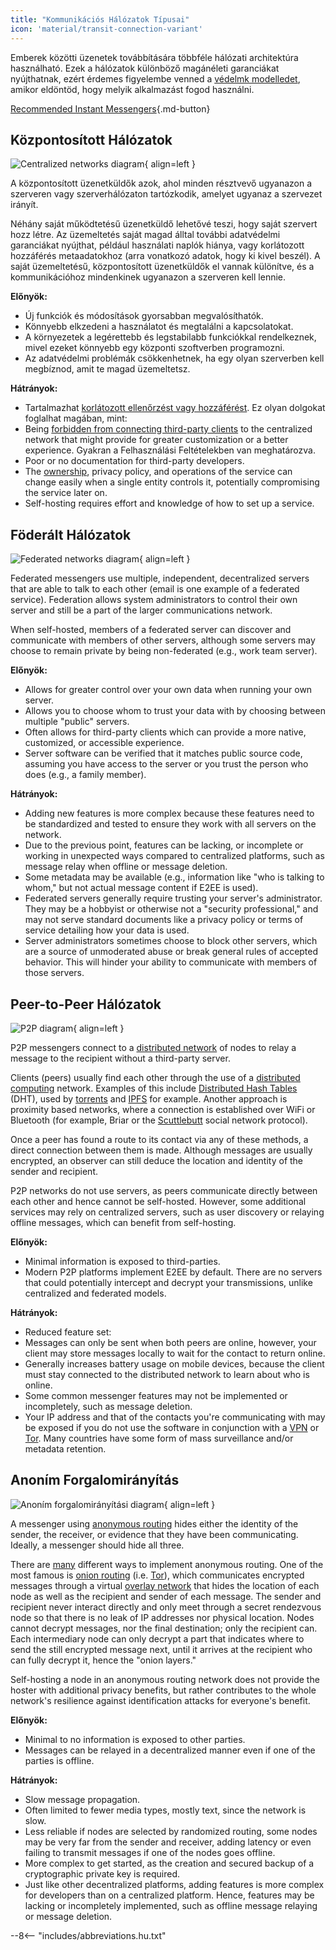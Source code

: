 ```yaml
---
title: "Kommunikációs Hálózatok Típusai"
icon: 'material/transit-connection-variant'
---
```


Emberek közötti üzenetek továbbítására többféle hálózati architektúra használható. Ezek a hálózatok különböző magánéleti garanciákat nyújthatnak, ezért érdemes figyelembe venned a [védelmk modelledet](../basics/threat-modeling.md), amikor eldöntöd, hogy melyik alkalmazást fogod használni.

[Recommended Instant Messengers](../real-time-communication.md ""){.md-button}

## Központosított Hálózatok

![Centralized networks diagram](../assets/img/layout/network-centralized.svg){ align=left }

A központosított üzenetküldők azok, ahol minden résztvevő ugyanazon a szerveren vagy szerverhálózaton tartózkodik, amelyet ugyanaz a szervezet irányít.

Néhány saját működtetésű üzenetküldő lehetővé teszi, hogy saját szervert hozz létre. Az üzemeltetés saját magad álltal további adatvédelmi garanciákat nyújthat, például használati naplók hiánya, vagy korlátozott hozzáférés metaadatokhoz (arra vonatkozó adatok, hogy ki kivel beszél). A saját üzemeltetésű, központosított üzenetküldők el vannak különítve, és a kommunikációhoz mindenkinek ugyanazon a szerveren kell lennie.

**Előnyök:**

- Új funkciók és módosítások gyorsabban megvalósíthatók.
- Könnyebb elkzedeni a használatot és megtalálni a kapcsolatokat.
- A környezetek a legérettebb és legstabilabb funkciókkal rendelkeznek, mivel ezeket könnyebb egy központi szoftverben programozni.
- Az adatvédelmi problémák csökkenhetnek, ha egy olyan szerverben kell megbíznod, amit te magad üzemeltetsz.

**Hátrányok:**

- Tartalmazhat [korlátozott ellenőrzést vagy hozzáférést](https://drewdevault.com/2018/08/08/Signal.html). Ez olyan dolgokat foglalhat magában, mint:
- Being [forbidden from connecting third-party clients](https://github.com/LibreSignal/LibreSignal/issues/37#issuecomment-217211165) to the centralized network that might provide for greater customization or a better experience. Gyakran a Felhasználási Feltételekben van meghatározva.
- Poor or no documentation for third-party developers.
- The [ownership](https://web.archive.org/web/20210729191953/https://blog.privacytools.io/delisting-wire/), privacy policy, and operations of the service can change easily when a single entity controls it, potentially compromising the service later on.
- Self-hosting requires effort and knowledge of how to set up a service.

## Föderált Hálózatok

![Federated networks diagram](../assets/img/layout/network-decentralized.svg){ align=left }

Federated messengers use multiple, independent, decentralized servers that are able to talk to each other (email is one example of a federated service). Federation allows system administrators to control their own server and still be a part of the larger communications network.

When self-hosted, members of a federated server can discover and communicate with members of other servers, although some servers may choose to remain private by being non-federated (e.g., work team server).

**Előnyök:**

- Allows for greater control over your own data when running your own server.
- Allows you to choose whom to trust your data with by choosing between multiple "public" servers.
- Often allows for third-party clients which can provide a more native, customized, or accessible experience.
- Server software can be verified that it matches public source code, assuming you have access to the server or you trust the person who does (e.g., a family member).

**Hátrányok:**

- Adding new features is more complex because these features need to be standardized and tested to ensure they work with all servers on the network.
- Due to the previous point, features can be lacking, or incomplete or working in unexpected ways compared to centralized platforms, such as message relay when offline or message deletion.
- Some metadata may be available (e.g., information like "who is talking to whom," but not actual message content if E2EE is used).
- Federated servers generally require trusting your server's administrator. They may be a hobbyist or otherwise not a "security professional," and may not serve standard documents like a privacy policy or terms of service detailing how your data is used.
- Server administrators sometimes choose to block other servers, which are a source of unmoderated abuse or break general rules of accepted behavior. This will hinder your ability to communicate with members of those servers.

## Peer-to-Peer Hálózatok

![P2P diagram](../assets/img/layout/network-distributed.svg){ align=left }

P2P messengers connect to a [distributed network](https://en.wikipedia.org/wiki/Distributed_networking) of nodes to relay a message to the recipient without a third-party server.

Clients (peers) usually find each other through the use of a [distributed computing](https://en.wikipedia.org/wiki/Distributed_computing) network. Examples of this include [Distributed Hash Tables](https://en.wikipedia.org/wiki/Distributed_hash_table) (DHT), used by [torrents](https://en.wikipedia.org/wiki/BitTorrent_(protocol)) and [IPFS](https://en.wikipedia.org/wiki/InterPlanetary_File_System) for example. Another approach is proximity based networks, where a connection is established over WiFi or Bluetooth (for example, Briar or the [Scuttlebutt](https://www.scuttlebutt.nz) social network protocol).

Once a peer has found a route to its contact via any of these methods, a direct connection between them is made. Although messages are usually encrypted, an observer can still deduce the location and identity of the sender and recipient.

P2P networks do not use servers, as peers communicate directly between each other and hence cannot be self-hosted. However, some additional services may rely on centralized servers, such as user discovery or relaying offline messages, which can benefit from self-hosting.

**Előnyök:**

- Minimal information is exposed to third-parties.
- Modern P2P platforms implement E2EE by default. There are no servers that could potentially intercept and decrypt your transmissions, unlike centralized and federated models.

**Hátrányok:**

- Reduced feature set:
- Messages can only be sent when both peers are online, however, your client may store messages locally to wait for the contact to return online.
- Generally increases battery usage on mobile devices, because the client must stay connected to the distributed network to learn about who is online.
- Some common messenger features may not be implemented or incompletely, such as message deletion.
- Your IP address and that of the contacts you're communicating with may be exposed if you do not use the software in conjunction with a [VPN](../vpn.md) or [Tor](../tor.md). Many countries have some form of mass surveillance and/or metadata retention.

## Anoním Forgalomirányítás

![Anoním forgalomirányítási diagram](../assets/img/layout/network-anonymous-routing.svg){ align=left }

A messenger using [anonymous routing](https://doi.org/10.1007/978-1-4419-5906-5_628) hides either the identity of the sender, the receiver, or evidence that they have been communicating. Ideally, a messenger should hide all three.

There are [many](https://doi.org/10.1145/3182658) different ways to implement anonymous routing. One of the most famous is [onion routing](https://en.wikipedia.org/wiki/Onion_routing) (i.e. [Tor](tor-overview.md)), which communicates encrypted messages through a virtual [overlay network](https://en.wikipedia.org/wiki/Overlay_network) that hides the location of each node as well as the recipient and sender of each message. The sender and recipient never interact directly and only meet through a secret rendezvous node so that there is no leak of IP addresses nor physical location. Nodes cannot decrypt messages, nor the final destination; only the recipient can. Each intermediary node can only decrypt a part that indicates where to send the still encrypted message next, until it arrives at the recipient who can fully decrypt it, hence the "onion layers."

Self-hosting a node in an anonymous routing network does not provide the hoster with additional privacy benefits, but rather contributes to the whole network's resilience against identification attacks for everyone's benefit.

**Előnyök:**

- Minimal to no information is exposed to other parties.
- Messages can be relayed in a decentralized manner even if one of the parties is offline.

**Hátrányok:**

- Slow message propagation.
- Often limited to fewer media types, mostly text, since the network is slow.
- Less reliable if nodes are selected by randomized routing, some nodes may be very far from the sender and receiver, adding latency or even failing to transmit messages if one of the nodes goes offline.
- More complex to get started, as the creation and secured backup of a cryptographic private key is required.
- Just like other decentralized platforms, adding features is more complex for developers than on a centralized platform. Hence, features may be lacking or incompletely implemented, such as offline message relaying or message deletion.

--8<-- "includes/abbreviations.hu.txt"
